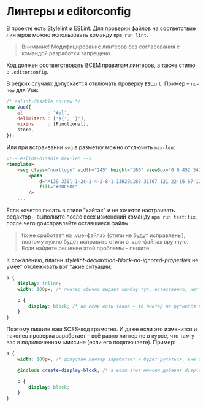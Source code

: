 # Линтеры и editorconfig

В проекте есть Stylelint и ESLint. Для проверки файлов на соответствие линтеров можно использовать команду `npm run lint`.

> Внимание! Модифицирование линтеров без согласования с командой разработки запрещено.

Код должен соответствовать ВСЕМ правилам линтеров, а также стилю в `.editorconfig`.

В редких случаях допускается отключать проверку `ESLint`. Пример – `no-new` для Vue:
```js
/* eslint-disable no-new */
new Vue({
    el         : '#el',
    delimiters : ['${', '}'],
    mixins     : [Functional],
    store,
});
```

Или при встраивании `svg` в разметку можно отключить `max-len`:
```html
<!-- eslint-disable max-len -->
<template>
    <svg class="nuxtlogo" width="245" height="180" viewBox="0 0 452 342" xmlns="http://www.w3.org/2000/svg">
        <path
            d="M139 330l-1-2c-2-4-2-8-1-13H29L189 31l67 121 22-16-67-121c-1-2-9-14-22-14-6 0-15 2-22 15L5 303c-1 3-8 16-2 27 4 6 10 12 24 12h136c-14 0-21-6-24-12z"
            fill="#00C58E"
        />
    ...
```

Если хочется писать в стиле "хайтак" и не хочется настраивать редактор – выполните после всех изменений команду `npm run test:fix`, после чего доисправляйте оставшиеся файлы.

> fix не сработает на .vue-файлах (стили не будут исправлены), поэтому нужно будет исправить стили в .vue-файлах вручную. Если найдете решение этой проблемы – пишите.

К сожалению, плагин *stylelint-declaration-block-no-ignored-properties* не умеет отслеживать вот такие ситуации:

```scss
a {
    display: inline;
    width: 100px; /* линтер обычно выдает ошибку тут, естественно, нет смысла использовать width с inline */

    b {
        display: block; /* но если есть такое – то линтер не ругнется на width выше*/
    }
}
```

Поэтому пишите ваш SCSS-код грамотно. И даже если это изменится и наконец проверка заработает – всё равно линтер не в курсе, что там у вас в подключенном миксине (если его подключаете). Пример:

```scss
a {
    width: 100px; /* допустим линтер заработает и будет ругаться, вне зависимости от того, что написано в b {} */

    @include create-display-block; /* а если этот миксин добавит display: block; – то линтер этого никак не узнает и будет давать ошибку. Поэтому ещё раз – пишем код с умом. Изучайте обязательно миксины, которые используете в своём коде. */

    b {
        display: block;
    }
}
```
